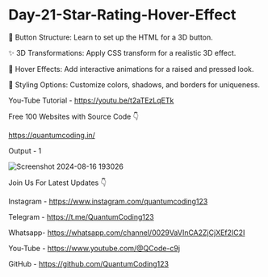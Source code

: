 # Day-21-Star-Rating-Hover-Effect

🔧 Button Structure: Learn to set up the HTML for a 3D button.

✨ 3D Transformations: Apply CSS transform for a realistic 3D effect.

🎨 Hover Effects: Add interactive animations for a raised and pressed look.

🌈 Styling Options: Customize colors, shadows, and borders for uniqueness.

You-Tube Tutorial - https://youtu.be/t2aTEzLqETk

Free 100 Websites with Source Code 👇

https://quantumcoding.in/

Output - 1

![Screenshot 2024-08-16 193026](https://github.com/user-attachments/assets/8ae43bbb-bad4-4e0a-897d-373716bb7689)

Join Us For Latest Updates 👇

Instagram - https://www.instagram.com/quantumcoding123

Telegram - https://t.me/QuantumCoding123

Whatsapp- https://whatsapp.com/channel/0029VaVInCA2ZjCjXEf2IC2I

You-Tube - https://www.youtube.com/@QCode-c9j

GitHub - https://github.com/QuantumCoding123
